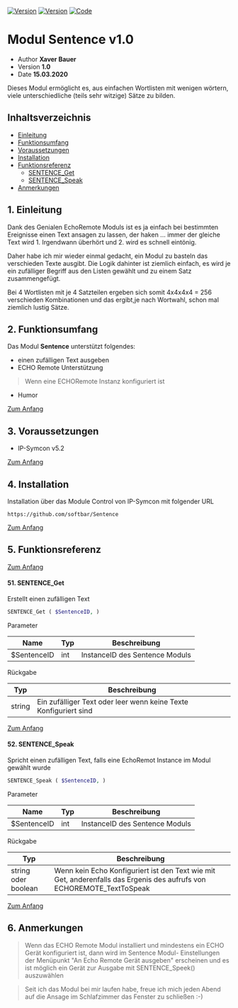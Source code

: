 [![Version](https://img.shields.io/badge/IP--Symcon-Modul-red.svg?style=flat-square)](docs/readme_de.md) [![Version](https://img.shields.io/badge/IP--Symcon-5.2-blue.svg?style=flat-square)](docs/readme_de.md) [![Code](https://img.shields.io/badge/PHP-7.0-blue.svg?style=flat-square)](docs/readme_de.md)

# Modul Sentence v1.0
- Author **Xaver Bauer**
- Version **1.0**
- Date **15.03.2020**

Dieses Modul ermöglicht es, aus einfachen Wortlisten mit wenigen wörtern, viele unterschiedliche (teils sehr witzige) Sätze zu bilden.

## Inhaltsverzeichnis
- [Einleitung](#1-einleitung)
- [Funktionsumfang](#2-funktionsumfang)
- [Voraussetzungen](#3-voraussetzungen)
- [Installation](#4-installation)
- [Funktionsreferenz](#5-funktionsreferenz)
    - [SENTENCE_Get](#51-sentence_get)
    - [SENTENCE_Speak](#52-sentence_speak)
- [Anmerkungen](#6-anmerkungen)

## 1. Einleitung
Dank des Genialen EchoRemote Moduls ist es ja einfach bei bestimmten Ereignisse einen Text ansagen zu lassen, der haken ... immer der gleiche Text wird 1. Irgendwann überhört und 2. wird es schnell eintönig.

Daher habe ich mir wieder einmal gedacht, ein Modul zu basteln das verschieden Texte ausgibt. Die Logik dahinter ist ziemlich einfach, es wird je ein zufälliger Begriff aus den Listen gewählt und zu einem Satz zusammengefügt.

Bei 4 Wortlisten mit je 4 Satzteilen ergeben sich somit 4x4x4x4 = 256 verschieden Kombinationen und das ergibt,je nach Wortwahl, schon mal ziemlich lustig Sätze.

## 2. Funktionsumfang
Das Modul **Sentence** unterstützt folgendes:
- einen zufälligen Text ausgeben
- ECHO Remote Unterstützung 
>Wenn eine ECHORemote Instanz konfiguriert ist
- Humor

[Zum Anfang](#inhaltsverzeichnis)

## 3. Voraussetzungen
- IP-Symcon v5.2

[Zum Anfang](#inhaltsverzeichnis)

## 4. Installation
Installation über das Module Control von IP-Symcon mit folgender URL

```
https://github.com/softbar/Sentence
```

[Zum Anfang](#inhaltsverzeichnis)

## 5. Funktionsreferenz
[Zum Anfang](#inhaltsverzeichnis)

#### 51. SENTENCE_Get
Erstellt einen zufälligen Text

```php
SENTENCE_Get ( $SentenceID, )
```

Parameter

| Name        | Typ | Beschreibung                  
|-------------|-----|--------------------------------
| $SentenceID | int | InstanceID des Sentence Moduls

Rückgabe

| Typ    | Beschreibung                                      
|--------|----------------------------------------------------
| string | Ein zufälliger Text oder leer wenn keine Texte Konfiguriert sind

[Zum Anfang](#inhaltsverzeichnis)

#### 52. SENTENCE_Speak
Spricht einen zufälligen Text, falls eine EchoRemot Instance im Modul gewählt wurde

```php
SENTENCE_Speak ( $SentenceID, )
```

Parameter

| Name        | Typ | Beschreibung                  
|-------------|-----|--------------------------------
| $SentenceID | int | InstanceID des Sentence Moduls

Rückgabe

| Typ                 | Beschreibung                                      
|---------------------|----------------------------------------------------
| string oder boolean | Wenn kein Echo Konfiguriert ist den Text wie mit Get, anderenfalls das Ergenis des aufrufs von ECHOREMOTE_TextToSpeak

[Zum Anfang](#inhaltsverzeichnis)


## 6. Anmerkungen
>Wenn das ECHO Remote Modul installiert und mindestens ein ECHO Gerät konfiguriert ist, dann wird im Sentence Modul- Einstellungen der Menüpunkt "An Echo Remote Gerät ausgeben" erscheinen und es ist möglich ein Gerät zur Ausgabe mit SENTENCE_Speek() auszuwählen

>Seit ich das Modul bei mir laufen habe, freue ich mich jeden Abend auf die Ansage im Schlafzimmer das Fenster zu schließen :-)
